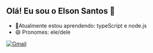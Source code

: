 ## Olá! Eu sou o Elson Santos 👋

- 🌱Atualmente estou aprendendo: typeScript e node.js
- 😄 Pronomes: ele/dele

[![Gmail](https://img.shields.io/badge/Gmail-D14836?style=for-the-badge&logo=gmail&logoColor=white)](elson.sn314@gmail.com)
